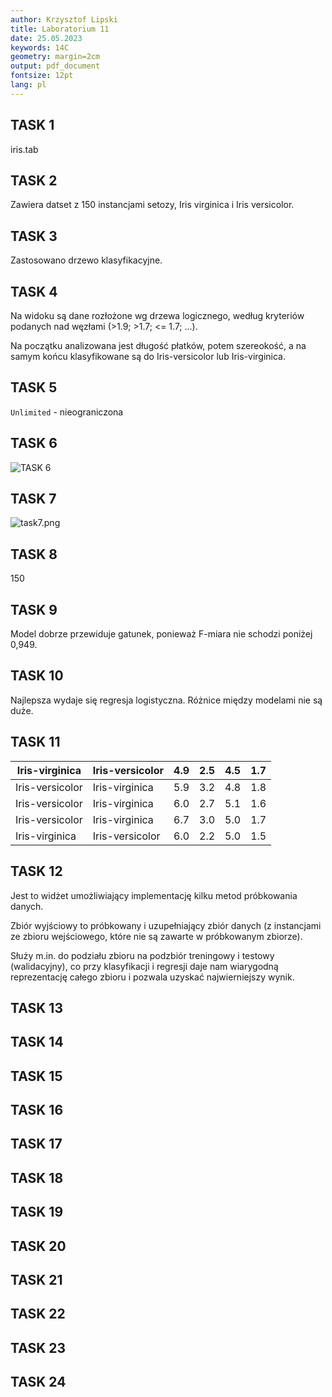 ```yaml
---
author: Krzysztof Lipski
title: Laboratorium 11
date: 25.05.2023
keywords: 14C
geometry: margin=2cm
output: pdf_document
fontsize: 12pt
lang: pl
---
```


## TASK 1

iris.tab

## TASK 2

Zawiera datset z 150 instancjami setozy, Iris virginica i Iris versicolor.

## TASK 3

Zastosowano drzewo klasyfikacyjne.

## TASK 4

Na widoku są dane rozłożone wg drzewa logicznego, według kryteriów podanych nad węzłami (>1.9; >1.7; <= 1.7; ...). 

Na początku analizowana jest długość płatków, potem szereokość, a na samym końcu klasyfikowane są do Iris-versicolor lub Iris-virginica.

## TASK 5

`Unlimited` - nieograniczona

## TASK 6

![TASK 6](C:\Users\klips\Documents\PJATK\6%20-%20Letni\PBIO\PBIO\Krzysztof_Lipski_lab_11\TASK%206.png)

## TASK 7

![task7.png](C:\Users\klips\Documents\PJATK\6%20-%20Letni\PBIO\PBIO\Krzysztof_Lipski_lab_11\task7.png)

## TASK 8

150

## TASK 9

Model dobrze przewiduje gatunek, ponieważ F-miara nie schodzi poniżej 0,949.

## TASK 10

Najlepsza wydaje się regresja logistyczna. Różnice między modelami nie są duże. 

## TASK 11

| Iris-virginica  | Iris-versicolor | 4.9 | 2.5 | 4.5 | 1.7 |
| --------------- | --------------- | --- | --- | --- | --- |
| Iris-versicolor | Iris-virginica  | 5.9 | 3.2 | 4.8 | 1.8 |
| Iris-versicolor | Iris-virginica  | 6.0 | 2.7 | 5.1 | 1.6 |
| Iris-versicolor | Iris-virginica  | 6.7 | 3.0 | 5.0 | 1.7 |
| Iris-virginica  | Iris-versicolor | 6.0 | 2.2 | 5.0 | 1.5 |

## TASK 12

Jest to widżet umożliwiający implementację kilku metod próbkowania danych.

Zbiór wyjściowy to próbkowany i uzupełniający zbiór danych (z instancjami ze zbioru wejściowego, które nie są zawarte w próbkowanym zbiorze).

Służy m.in. do podziału zbioru na podzbiór treningowy i testowy (walidacyjny), co przy klasyfikacji i regresji daje nam wiarygodną reprezentację całego zbioru i pozwala uzyskać najwierniejszy wynik.

## TASK 13

## TASK 14

## TASK 15

## TASK 16

## TASK 17

## TASK 18

## TASK 19

## TASK 20

## TASK 21

## TASK 22

## TASK 23

## TASK 24
